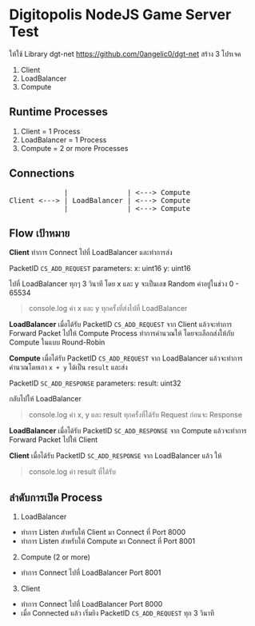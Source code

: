 ﻿# Digitopolis NodeJS Game Server Test

ให้ใช้ Library dgt-net https://github.com/0angelic0/dgt-net สร้าง 3 โปรเจค

1. Client
2. LoadBalancer
3. Compute

## Runtime Processes

1. Client = 1 Process
2. LoadBalancer = 1 Process
3. Compute = 2 or more Processes

## Connections

<pre>
             |              | <---> Compute
Client <---> | LoadBalancer | <---> Compute
             |              | <---> Compute
</pre>

## Flow เป้าหมาย

**Client** ทำการ Connect ไปที่ LoadBalancer และทำการส่ง 

PacketID `CS_ADD_REQUEST` parameters:
x: uint16
y: uint16

ไปที่ LoadBalancer ทุกๆ 3 วินาที โดย x และ y จะเป็นเลข Random ค่าอยู่ในช่วง 0 - 65534

> console.log ค่า x และ y ทุกครั้งที่ส่งไปที่ LoadBalancer

**LoadBalancer** เมื่อได้รับ PacketID `CS_ADD_REQUEST` จาก Client แล้วจะทำการ Forward Packet ไปให้ Compute Process ทำการคำนวณให้ โดยจะเลือกส่งให้กับ Compute ในแบบ Round-Robin

**Compute** เมื่อได้รับ PacketID `CS_ADD_REQUEST` จาก LoadBalancer แล้วจะทำการคำนวณโดยเอา `x + y` ได้เป็น `result` และส่ง

PacketID `SC_ADD_RESPONSE` parameters:
result: uint32

กลับไปให้ LoadBalancer

> console.log ค่า x, y และ result ทุกครั้งที่ได้รับ Request ก่อนจะ Response

**LoadBalancer** เมื่อได้รับ PacketID `SC_ADD_RESPONSE` จาก Compute แล้วจะทำการ Forward Packet ไปให้ Client

**Client** เมื่อได้รับ PacketID `SC_ADD_RESPONSE` จาก LoadBalancer แล้ว ให้

> console.log ค่า result ที่ได้รับ

## ลำดับการเปิด Process

1. LoadBalancer
* ทำการ Listen สำหรับให้ Client มา Connect ที่ Port 8000
* ทำการ Listen สำหรับให้ Compute มา Connect ที่ Port 8001

2. Compute (2 or more)
* ทำการ Connect ไปที่ LoadBalancer Port 8001

3. Client
* ทำการ Connect ไปที่ LoadBalancer Port 8000
* เมื่อ Connected แล้ว เริ่มยิง PacketID `CS_ADD_REQUEST` ทุก 3 วินาที
